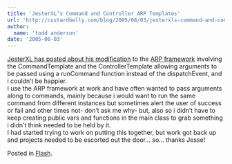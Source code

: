 ```yaml
---
title: 'JesterXL’s Command and Controller ARP Templates'
url: 'http://custardbelly.com/blog/2005/08/03/jesterxls-command-and-conroller-arp-templates/'
author:
  name: 'todd anderson'
date: '2005-08-03'
---
```


[JesterXL has posted about his modification](http://www.jessewarden.com/archives/2005/08/arp_labs_upload.html) to the [ARP framework](http://osflash.org/doku.php?id=arp) involving the CommandTemplate and the ControllerTemplate allowing arguments to be passed using a runCommand function instead of the dispatchEvent, and i couldn’t be happier.  
I use the ARP framework at work and have often wanted to pass arguments along to commands, mainly because i would want to run the same command from different instances but sometimes alert the user of success or fail and other times not- don’t ask me why- but, also so i didn’t have to keep creating public vars and functions in the main class to grab something i didn’t think needed to be held by it.  
I had started trying to work on putting this together, but work got back up and projects needed to be escorted out the door… so… thanks Jesse!

Posted in [Flash](http://custardbelly.com/blog/category/flash/).

